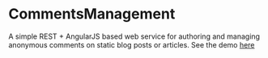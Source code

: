 # CommentsManagement
A simple REST + AngularJS based web service for authoring and managing anonymous comments on static blog posts or articles. See the demo [here](https://comments-management.herokuapp.com/)
